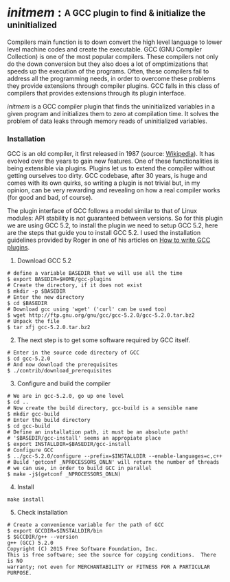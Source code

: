 # *initmem* : <sub><sup>A GCC plugin to find & initialize the uninitialized</sup></sub>

Compilers main function is to down convert the high level language to lower level machine codes and create the executable. GCC (GNU Compiler Collection) is one of the most popular compilers. These compilers not only do the down conversion but they also does a lot of omptimizations that speeds up the execution of the programs. Often, these compilers fail to address all the programming needs, in order to overcome these problems they provide extensions through compiler plugins. GCC falls in this class of compilers that provides extensions through its plugin interface.

*initmem* is a GCC compiler plugin that finds the uninitialized variables in a given program and initializes them to zero at compilation time. It solves the problem of data leaks through memory reads of uninitialized variables. 

### Installation

GCC is an old compiler, it first released in 1987 (source: [Wikipedia](https://en.wikipedia.org/wiki/GNU_Compiler_Collection)). It has evolved over the years to gain new features. One of these functionalities is being extensible via plugins. Plugins let us to extend the compiler without getting ourselves too dirty. GCC codebase, after 30 years, is huge and comes with its own quirks, so writing a plugin is not trivial but, in my opinion, can be very rewarding and revealing on how a real compiler works (for good and bad, of course). 

The plugin interface of GCC follows a model similar to that of Linux modules: API stability is not guaranteed between versions. So for this plugin we are using GCC 5.2, to install the plugin we need to setup GCC 5.2, here are the steps that guide you to install GCC 5.2. I used the installation guidelines provided by Roger in one of his articles on [How to write GCC plugins](http://thinkingeek.com/2015/08/16/a-simple-plugin-for-gcc-part-1/). 

1. Download GCC 5.2

```shell
# define a variable BASEDIR that we will use all the time
$ export BASEDIR=$HOME/gcc-plugins
# Create the directory, if it does not exist
$ mkdir -p $BASEDIR
# Enter the new directory
$ cd $BASEDIR
# Download gcc using 'wget' ('curl' can be used too)
$ wget http://ftp.gnu.org/gnu/gcc/gcc-5.2.0/gcc-5.2.0.tar.bz2
# Unpack the file
$ tar xfj gcc-5.2.0.tar.bz2
```

2. The next step is to get some software required by GCC itself. 

```shell
# Enter in the source code directory of GCC
$ cd gcc-5.2.0
# And now download the prerequisites
$ ./contrib/download_prerequisites
```

3. Configure and build the compiler

```shell
# We are in gcc-5.2.0, go up one level
$ cd ..
# Now create the build directory, gcc-build is a sensible name
$ mkdir gcc-build
# Enter the build directory
$ cd gcc-build
# Define an installation path, it must be an absolute path!
# '$BASEDIR/gcc-install' seems an appropiate place
$ export INSTALLDIR=$BASEDIR/gcc-install
# Configure GCC
$ ../gcc-5.2.0/configure --prefix=$INSTALLDIR --enable-languages=c,c++
# Build 'getconf _NPROCESSORS_ONLN' will return the number of threads
# we can use, in order to build GCC in parallel
$ make -j$(getconf _NPROCESSORS_ONLN)
```

4. Install

```shell
make install
```

5. Check installation

```shell
# Create a convenience variable for the path of GCC
$ export GCCDIR=$INSTALLDIR/bin
$ $GCCDIR/g++ --version
g++ (GCC) 5.2.0
Copyright (C) 2015 Free Software Foundation, Inc.
This is free software; see the source for copying conditions.  There is NO
warranty; not even for MERCHANTABILITY or FITNESS FOR A PARTICULAR PURPOSE.
```
